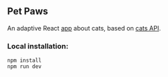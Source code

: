 ## Pet Paws

An adaptive React [app](https://petspaw-two.vercel.app/) about cats, based on [cats API](https://thecatapi.com/).

### Local installation:

```
npm install
npm run dev
```
